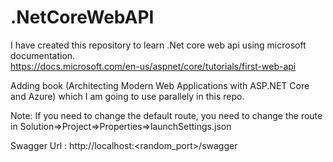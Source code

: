 # .NetCoreWebAPI
I have created this repository to learn .Net core web api using microsoft documentation.  
https://docs.microsoft.com/en-us/aspnet/core/tutorials/first-web-api

Adding book (Architecting Modern Web Applications with ASP.NET Core and Azure) which I am going to use parallely in this repo.

Note: If you need to change the default route, you need to change the route in Solution=>Project=>Properties=>launchSettings.json 

Swagger Url : http://localhost:<random_port>/swagger
